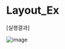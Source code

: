 # Layout_Ex

[실행결과]

![image](https://user-images.githubusercontent.com/66067273/173230155-a333e08b-50d0-466a-b530-6091be91bbbf.png)


